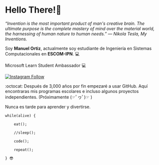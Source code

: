 # Hello There!🦉 

*“Invention is the most important product of man's creative brain. The ultimate purpose is the complete mastery of mind over the material world, the harnessing of human nature to human needs.”
― Nikola Tesla, My Inventions.*

Soy **Manuel Ortiz**, actualmente soy estudiante de Ingeniería en Sistemas Computacionales en **ESCOM-IPN**. 💻

Microsoft Learn Student Ambassador 💻

[![Instagram Follow](https://raw.githubusercontent.com/josephLSalgado/josephLSalgado/main/images/instagram_logo.png)](https://www.instagram.com/manu_tgif/)

:octocat: Después de 3,000 años por fin empezaré a usar GitHub.
Aquí encontraras mis programas escolares e incluso algunos proyectos independientes. (Próximamente (☞ﾟヮﾟ)☞ )

Nunca es tarde para aprender y divertirse.

    while(alive) {

        eat();
    
        //sleep();
  
        code();
    
        repeat();
    
    } 😎
